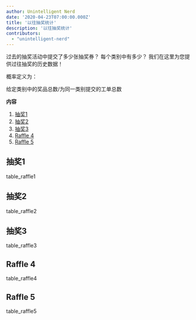 ```yaml
---
author: Unintelligent Nerd
date: '2020-04-23T07:00:00.000Z'
title: '以往抽奖统计'
description: '以往抽奖统计'
contributors:
  - "unintelligent-nerd"
---
```


过去的抽奖活动中提交了多少张抽奖券？ 每个类别中有多少？ 我们在这里为您提供过往抽奖的历史数据！

概率定义为：

给定类别中的奖品总数/为同一类别提交的工单总数

<div class="contentsBox">

**内容**

<ol>
<li><a href=#raffle-1>抽奖1</a></li>
<li><a href=#raffle-2>抽奖2</a></li>
<li><a href=#raffle-3>抽奖3</a></li>
<li><a href=#raffle-4>Raffle 4</a></li>
<li><a href=#raffle-5>Raffle 5</a></li>
</ol>

</div>

## 抽奖1
table_raffle1

## 抽奖2
table_raffle2

## 抽奖3
table_raffle3

## Raffle 4
table_raffle4

## Raffle 5
table_raffle5